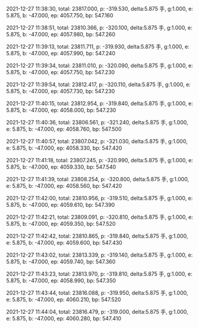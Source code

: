 2021-12-27 11:38:30, total: 23817.000, p: -319.530, delta:5.875 手, g:1.000, e: 5.875, b: -47.000, ep: 4057.750, bp: 547.160

2021-12-27 11:38:51, total: 23810.366, p: -320.100, delta:5.875 手, g:1.000, e: 5.875, b: -47.000, ep: 4057.980, bp: 547.260

2021-12-27 11:39:13, total: 23811.711, p: -319.930, delta:5.875 手, g:1.000, e: 5.875, b: -47.000, ep: 4057.990, bp: 547.240

2021-12-27 11:39:34, total: 23811.010, p: -320.090, delta:5.875 手, g:1.000, e: 5.875, b: -47.000, ep: 4057.750, bp: 547.230

2021-12-27 11:39:54, total: 23812.417, p: -320.110, delta:5.875 手, g:1.000, e: 5.875, b: -47.000, ep: 4057.730, bp: 547.230

2021-12-27 11:40:15, total: 23812.954, p: -319.840, delta:5.875 手, g:1.000, e: 5.875, b: -47.000, ep: 4058.000, bp: 547.230

2021-12-27 11:40:36, total: 23806.561, p: -321.240, delta:5.875 手, g:1.000, e: 5.875, b: -47.000, ep: 4058.760, bp: 547.500

2021-12-27 11:40:57, total: 23807.042, p: -321.030, delta:5.875 手, g:1.000, e: 5.875, b: -47.000, ep: 4058.330, bp: 547.420

2021-12-27 11:41:18, total: 23807.245, p: -320.990, delta:5.875 手, g:1.000, e: 5.875, b: -47.000, ep: 4059.330, bp: 547.540

2021-12-27 11:41:39, total: 23808.254, p: -320.800, delta:5.875 手, g:1.000, e: 5.875, b: -47.000, ep: 4058.560, bp: 547.420

2021-12-27 11:42:00, total: 23810.956, p: -319.510, delta:5.875 手, g:1.000, e: 5.875, b: -47.000, ep: 4059.610, bp: 547.390

2021-12-27 11:42:21, total: 23809.091, p: -320.810, delta:5.875 手, g:1.000, e: 5.875, b: -47.000, ep: 4059.350, bp: 547.520

2021-12-27 11:42:42, total: 23810.865, p: -319.840, delta:5.875 手, g:1.000, e: 5.875, b: -47.000, ep: 4059.600, bp: 547.430

2021-12-27 11:43:02, total: 23813.339, p: -319.140, delta:5.875 手, g:1.000, e: 5.875, b: -47.000, ep: 4059.740, bp: 547.360

2021-12-27 11:43:23, total: 23813.970, p: -319.810, delta:5.875 手, g:1.000, e: 5.875, b: -47.000, ep: 4058.990, bp: 547.350

2021-12-27 11:43:44, total: 23816.088, p: -319.950, delta:5.875 手, g:1.000, e: 5.875, b: -47.000, ep: 4060.210, bp: 547.520

2021-12-27 11:44:04, total: 23816.479, p: -319.000, delta:5.875 手, g:1.000, e: 5.875, b: -47.000, ep: 4060.280, bp: 547.410
